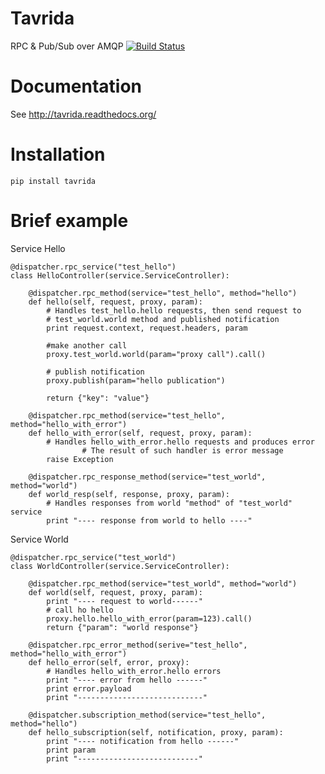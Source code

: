 # Tavrida
RPC &amp; Pub/Sub over AMQP
[![Build Status](https://travis-ci.org/sbunatyan/tavrida.svg?branch=master)](https://travis-ci.org/sbunatyan/tavrida)

# Documentation

See http://tavrida.readthedocs.org/

# Installation

    pip install tavrida

# Brief example

Service Hello

	@dispatcher.rpc_service("test_hello")
	class HelloController(service.ServiceController):

		@dispatcher.rpc_method(service="test_hello", method="hello")
		def hello(self, request, proxy, param):
		    # Handles test_hello.hello requests, then send request to
		    # test_world.world method and published notification
		    print request.context, request.headers, param

            #make another call
		    proxy.test_world.world(param="proxy call").call()

            # publish notification
		    proxy.publish(param="hello publication")

            return {"key": "value"}

		@dispatcher.rpc_method(service="test_hello", method="hello_with_error")
		def hello_with_error(self, request, proxy, param):
		    # Handles hello_with_error.hello requests and produces error
                    # The result of such handler is error message
		    raise Exception

		@dispatcher.rpc_response_method(service="test_world", method="world")
		def world_resp(self, response, proxy, param):
		    # Handles responses from world "method" of "test_world" service
		    print "---- response from world to hello ----"

Service World

	@dispatcher.rpc_service("test_world")
	class WorldController(service.ServiceController):

		@dispatcher.rpc_method(service="test_world", method="world")
		def world(self, request, proxy, param):
		    print "---- request to world------"
			# call ho hello
			proxy.hello.hello_with_error(param=123).call()
		    return {"param": "world response"}

		@dispatcher.rpc_error_method(serive="test_hello", method="hello_with_error")
		def hello_error(self, error, proxy):
		    # Handles hello_with_error.hello errors
		    print "---- error from hello ------"
		    print error.payload
		    print "----------------------------"

		@dispatcher.subscription_method(service="test_hello", method="hello")
		def hello_subscription(self, notification, proxy, param):
		    print "---- notification from hello ------"
		    print param
		    print "---------------------------"